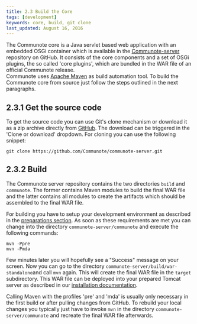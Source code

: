 ```yaml
---
title: 2.3 Build the Core
tags: [development]
keywords: core, build, git clone
last_updated: August 16, 2016
---
```

The Communote core is a Java servlet based web application with an embedded OSGi container which is available in the [Communote-server](https://github.com/Communote/communote-server) repository on GitHub. It consists of the core components and a set of OSGi plugins, the so called 'core plugins', which are bundled in the WAR file of an official Communote release.  
Communote uses [Apache Maven](https://maven.apache.org) as build automation tool. To build the Communote core from source just follow the steps outlined in the next paragraphs.

## 2.3.1 Get the source code
To get the source code you can use Git's clone mechanism or download it as a zip archive directly from [GitHub](https://github.com/Communote/communote-server). The download can be triggered in the 'Clone or download' dropdown. For cloning you can use the following snippet:

```
git clone https://github.com/Communote/communote-server.git
```

## 2.3.2 Build
The Communote server repository contains the two directories ```build``` and ```communote```. The former contains Maven modules to build the final WAR file and the latter contains all modules to create the artifacts which should be assembled to the final WAR file.

For building you have to setup your development environment as described in the [preparations section](dev_preparation.html). As soon as these requirements are met you can change into the directory ```communote-server/communote``` and execute the following commands:

```
mvn -Ppre
mvn -Pmda
```

Few minutes later you will hopefully see a "Success" message on your screen. Now you can go to the directory ```communote-server/build/war-standalone```and call ```mvn``` again. This will create the final WAR file in the ```target``` subdirectory. This WAR file can be deployed into your prepared Tomcat server as described in our [installation documentation](http://communote.github.io/doc/install_communote.html#by-deploying-war-file).

Calling Maven with the profiles 'pre' and 'mda' is usually only necessary in the first build or after pulling changes from GitHub. To rebuild your local changes you typically just have to invoke ```mvn``` in the directory ```communote-server/communote``` and recreate the final WAR file afterwards.
